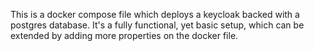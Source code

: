 This is a docker compose file which deploys a keycloak backed with a postgres database.
It's a fully functional, yet basic setup, which can be extended by adding more properties on the docker file. 
